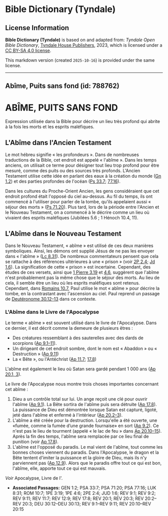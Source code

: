 # Bible Dictionary (Tyndale)

## License Information

**Bible Dictionary (Tyndale)** is based on and adapted from: _Tyndale Open Bible Dictionary_, [Tyndale House Publishers](https://tyndaleopenresources.com/), 2023, which is licensed under a [CC BY-SA 4.0 license](https://creativecommons.org/licenses/by-sa/4.0/legalcode.en).

This markdown version (created `2025-10-16`) is provided under the same license.



--------------------------------

## Abîme, Puits sans fond (id: 788762)

ABÎME, PUITS SANS FOND
======================

Expression utilisée dans la Bible pour décrire un lieu très profond qui abrite à la fois les morts et les esprits maléfiques.

L'Abîme dans l'Ancien Testament
-------------------------------

Le mot hébreu signifie « les profondeurs ». Dans de nombreuses traductions de la Bible, cet endroit est appelé « l'abîme ». Dans les temps anciens, on utilisait ce terme pour désigner tout lieu trop profond pour être mesuré, comme des puits ou des sources très profonds. L'Ancien Testament utilise cette idée en parlant des eaux à la création du monde ([Gn 1\.2](https://ref.ly/Gen1:2)) et des parties profondes de l'océan ([Ps 33\.7](https://ref.ly/Ps33:7); [77\.16](https://ref.ly/Ps77:16)).

Dans les cultures du Proche\-Orient Ancien, les gens considéraient que cet endroit profond était l'opposé du ciel au\-dessus. Au fil du temps, ils ont commencé à l'utiliser pour parler de la tombe, qu'ils appelaient aussi « séjour des morts » ([Ps 71\.20](https://ref.ly/Ps71:20)). Plus tard, lors de la période entre l'Ancien et le Nouveau Testament, on a commencé à le décrire comme un lieu où vivaient des esprits maléfiques (Jubilées 5\.6 ; 1 Hénoch 10\.4, 11\).

L'Abîme dans le Nouveau Testament
---------------------------------

Dans le Nouveau Testament, « abîme » est utilisé de ces deux manières symboliques. Ainsi, les démons ont supplié Jésus de ne pas les envoyer dans « l'abîme » ([Lc 8\.31](https://ref.ly/Luke8:31)). De nombreux commentateurs pensent que cela se rattache à des références ultérieures à une « prison » (voir [2P 2\.4](https://ref.ly/2Pet2:4); [Jd 1\.6](https://ref.ly/Jude1:6)). La signification de cette « prison » est incertaine. Cependant, des études de ces versets, ainsi que [1 Pierre 3\.19](https://ref.ly/1Pet3:19) et [4\.6](https://ref.ly/1Pet4:6), suggèrent que l'abîme n'est probablement pas la même chose que le séjour des morts. Au lieu de cela, il semble être un lieu où les esprits maléfiques sont retenus. Cependant, dans [Romains 10\.7](https://ref.ly/Rom10:7), Paul utilise le mot « abîme » pour décrire la tombe, en la contrastant avec l'ascension au ciel. Paul reprend un passage de [Deutéronome 30\.12–13](https://ref.ly/Deut30:12-Deut30:13) dans ce contexte.

### L'Abîme dans le Livre de l'Apocalypse

Le terme « abîme » est souvent utilisé dans le livre de l'Apocalypse. Dans ce dernier, il est décrit comme la demeure de plusieurs êtres :

* Des créatures ressemblant à des sauterelles avec des dards de scorpions ([Ap 9\.1–11](https://ref.ly/Rev9:1-Rev9:11)).
* Un dirigeant de cet endroit sombre, dont le nom est « Abaddon » ou « Destruction » ([Ap 9\.11](https://ref.ly/Rev9:11))
* La « Bête », ou l'Antéchrist ([Ap 11\.7](https://ref.ly/Rev11:7); [17\.8](https://ref.ly/Rev17:8))

L'abîme est également le lieu où Satan sera gardé pendant 1 000 ans ([Ap 20\.1, 3](https://ref.ly/Rev20:1,Rev20:3)).

Le livre de l'Apocalypse nous montre trois choses importantes concernant cet abîme :

1. Dieu a un contrôle total sur lui. Un ange reçoit une clé pour ouvrir l'abîme ([Ap 9\.1](https://ref.ly/Rev9:1)). La Bête sortira de l'abîme puis sera détruite ([Ap 17\.8](https://ref.ly/Rev17:8)). La puissance de Dieu est démontrée lorsque Satan est capturé, ligoté, jeté dans l'abîme et enfermé à l'intérieur ([Ap 20\.2–3](https://ref.ly/Rev20:2-Rev20:3)).
2. L'abîme a été créée pour la destruction. Lorsqu'elle a été ouverte, une «fumée, comme la fumée d’une grande fournaise» en sort ([Ap 9\.2](https://ref.ly/Rev9:2)). Ce n'est pas le lieu de tourment (appelé « le lac de feu » dans [Ap 20\.10–15](https://ref.ly/Rev20:10-Rev20:15)). Après la fin des temps, l'abîme sera remplacée par ce lieu final de punition (voir [Ap 17\.8](https://ref.ly/Rev17:8)).
3. L'abîme est l'opposé du paradis. Le mal vient de l'abîme, tout comme les bonnes choses viennent du paradis. Dans l'Apocalypse, le dragon et la Bête tentent d'imiter la puissance et la gloire de Dieu, mais ils n'y parviennent pas ([Ap 12\.9](https://ref.ly/Rev12:9)). Alors que le paradis offre tout ce qui est bon, l'abîme, elle, apporte tout ce qui est mauvais.

*Voir* Apocalypse, Livre de l'.

* **Associated Passages:** GEN 1:2; PSA 33:7; PSA 71:20; PSA 77:16; LUK 8:31; ROM 10:7; 1PE 3:19; 1PE 4:6; 2PE 2:4; JUD 1:6; REV 9:1; REV 9:2; REV 9:11; REV 11:7; REV 12:9; REV 17:8; REV 20:1; REV 20:3; REV 20:2–REV 20:3; DEU 30:12–DEU 30:13; REV 9:1–REV 9:11; REV 20:10–REV 20:15

